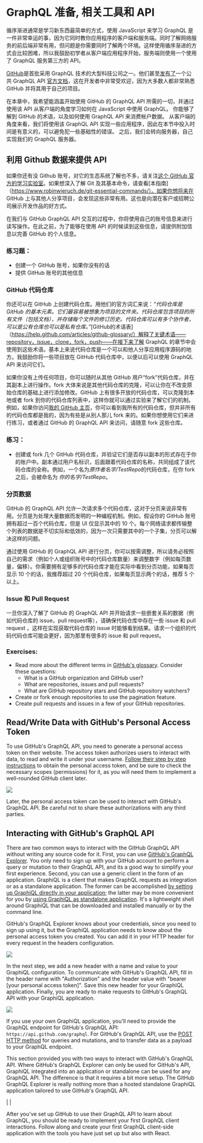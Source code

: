 # GraphQL 准备, 相关工具和 API

循序渐进通常是学习新东西最简单的方式，使用 JavaScript 来学习 GraphQL 是一件非常幸运的事，因为它同时教你应用程序的客户端和服务端。同时了解网络服务的前后端非常有用，但问题是你需要同时了解两个环境。这样使用循序渐进的方式会比较困难，所以我鼓励初学者从客户端应用程序开始，服务端则使用一个使用了 GraphQL 服务第三方的 API。

[GitHub](https://github.com)是首批采用 GraphQL 技术的大型科技公司之一。他们甚至[发布了](https://githubengineering.com/the-github-graphql-api)一个公共 GraphQL API [官方文档](https://developer.github.com/v4)，这在开发者中非常受欢迎，因为大多数人都非常熟悉 GitHub 并将其用于自己的项目。

在本章中，我希望能涵盖开始使用 GitHub 的 GraphQL API 所需的一切，并通过使用该 API 从客户端的角度学习如何在 JavaScript 中使用 GraphQL。 你能够了解到 GitHub 的术语，以及如何使用 GraphQL API 来消费帐户数据。 从客户端的角度来看，我们将使用该 GraphQL API 实现一些应用程序，因此在本节中投入时间是有意义的，可以避免犯一些基础性的错误。 之后，我们会转向服务器，自己实现我们的 GraphQL 服务器。

## 利用 Github 数据来提供 API

如果你还有没 Github 账号，对它的生态系统了解也不多，请关注[这个 GitHub 官方的学习实验室](https://lab.github.com/)。如果想深入了解 Git 及其基本命令，请查看[本指南]（https://www.robinwieruch.de/git-essential-commands/）。如果你想将来在 GitHub 上与其他人分享项目，会发现这些非常有用。这也是向潜在客户或招聘公司展示开发作品的好方式。

在我们与 GitHub GraphQL API 交互的过程中，你将使用自己的账号信息来进行读写操作。在此之前，为了能够在使用 API 的时候读到这些信息，请提供附加信息以完善 GitHub 的个人信息。

### 练习题：

* 创建一个 GitHub 账号，如果你没有的话
* 提供 GitHub 账号的其他信息

### GitHub 代码仓库

你还可以在 GitHub 上创建代码仓库。用他们的官方词汇来说：*“代码仓库是 GitHub 的基本元素。它们最容易被想象为项目的文件夹。代码仓库包含项目的所有文件（包括文档），并存储每个文件的修订历史。代码仓库可以有多个协作者，可以是公有仓库也可以是私有仓库。”*[GitHub的术语表]（https://help.github.com/articles/github-glossary/）解释了关键术语——repository，issue，clone，fork，push——在接下来了解 GraphQL 的章节中会使用到这些术语。基本上来说代码仓库是一个可以和他人分享应用程序源码的地方。我鼓励你将一些项目放在 GitHub 代码仓库中，以便以后可以使用 GraphQL API 来访问它们。

如果你没有上传任何项目，你可以随时从其他 GitHub 用户“fork”代码仓库，并在其副本上进行操作。fork 大体来说是其他代码仓库的克隆，可以让你在不改变原始仓库的基础上进行添加修改。GitHub 上有很多开放的代码仓库，可以克隆到本地或者 fork 到你的代码仓库列表中，这样你就可以通过实验来了解它们的机制。例如，如果你访问[我的 GitHub 主页](https://github.com/rwieruch)，你可以看到我所有的代码仓库，但并非所有的代码仓库都是我的，因为有些是从别人那儿 fork 来的。如果你想使用它们来进行练习，或者通过 GitHub 的 GraphQL API 来访问，请随意 fork 这些仓库。

### 练习：

* 创建或 fork 几个 GitHub 代码仓库，并验证它们是否存以副本的形式存在于你的账户中。副本通过用户名标识，后面跟着代码仓库的名称，共同组成了该代码仓库的全称。例如，一个名为*原作者名字/TestRepo*的代码仓库，在你 fork 之后，会被命名为 *你的名字/TestRepo*。

### 分页数据

GitHub 的 GraphQL API 允许一次请求多个代码仓库，这对于分页来说非常有用。分页是为处理大量数据而发明的一种编程机制。例如，假设你的 GitHub 账号拥有超过一百个代码仓库，但是 UI 仅显示其中的 10 个。每个网络请求都传输整个列表的数据是不切实际和低效的，因为一次只需要其中的一个子集，分页可以解决这样的问题。

通过使用 GitHub 的 GraphQL API 进行分页，你可以按需调整，所以请务必按照自己的需求（例如个人或组织账号中的代码仓库数量）来调整数字（例如每页数量，偏移）。你需要拥有足够多的代码仓库才能在实际中看到分页功能，如果每页显示 10 个的话，我推荐超过 20 个代码仓库，如果每页显示两个的话，推荐 5 个以上。

### Issue 和 Pull Request

一旦你深入了解了 GitHub 的 GraphQL API 并开始请求一些嵌套关系的数据（例如代码仓库的 issue，pull request等），请确保代码仓库中存在一些 issue 和 pull request ，这样在实现获取代码仓库的 issue 时能够看到结果。请求一个组织的代码代码仓库可能会更好，因为那里有很多的 issue 和 pull request。

### Exercises:

* Read more about the different terms in [GitHub's glossary](https://help.github.com/articles/github-glossary/). Consider these questions:
  * What is a GitHub organization and GitHub user?
  * What are repositories, issues and pull requests?
  * What are GitHub repository stars and GitHub repository watchers?
* Create or fork enough repositories to use the pagination feature.
* Create pull requests and issues in a few of your GitHub repositories.

## Read/Write Data with GitHub's Personal Access Token

To use GitHub's GraphQL API, you need to generate a personal access token on their website. The access token authorizes users to interact with data, to read and write it under your username. [Follow their step by step instructions](https://help.github.com/articles/creating-a-personal-access-token-for-the-command-line) to obtain the personal access token, and be sure to check the necessary scopes (permissions) for it, as you will need them to implement a well-rounded GitHub client later.

![](images/github-personal-access-token_1024.jpg)

Later, the personal access token can be used to interact with GitHub's GraphQL API. Be careful not to share these authorizations with any third parties.

## Interacting with GitHub's GraphQL API

There are two common ways to interact with the GitHub GraphQL API without writing any source code for it. First, you can use [GitHub's GraphQL Explorer](https://developer.github.com/v4/explorer/). You only need to sign up with your GitHub account to perform a query or mutation to their GraphQL API, and its a good way to simplify your first experience. Second, you can use a generic client in the form of an application. GraphiQL is a client that makes GraphQL requests as integration or as a standalone application. The former can be accomplished [by setting up GraphiQL directly in your application](https://github.com/skevy/graphiql-app); the latter may be more convenient for you by [using GraphiQL as standalone application](https://github.com/skevy/graphiql-app). It's a lightweight shell around GraphiQL that can be downloaded and installed manually or by the command line.

GitHub's GraphQL Explorer knows about your credentials, since you need to sign up using it, but the GraphiQL application needs to know about the personal access token you created. You can add it in your HTTP header for every request in the headers configuration.

![](images/graphiql-headers_1024.jpg)

In the next step, we add a new header with a name and value to your GraphiQL configuration. To communicate with GitHub's GraphQL API, fill in the header name with "Authorization" and the header value with "bearer [your personal access token]". Save this new header for your GraphiQL application. Finally, you are ready to make requests to GitHub's GraphQL API with your GraphiQL application.

![](images/graphiql-authorization_1024.jpg)

If you use your own GraphiQL application, you'll need to provide the GraphQL endpoint for GitHub's GraphQL API: `https://api.github.com/graphql`. For GitHub's GraphQL API, use the [POST HTTP method](https://en.wikipedia.org/wiki/Hypertext_Transfer_Protocol#Request_methods) for queries and mutations, and to transfer data as a payload to your GraphQL endpoint.

This section provided you with two ways to interact with GitHub's GraphQL API. Where GitHub's GraphQL Explorer can only be used for GitHub's API, GraphiQL integrated into an application or standalone can be used for any GraphQL API. The difference is that it requires a bit more setup. The GitHub GraphQL Explorer is really nothing more than a hosted standalone GraphiQL application tailored to use GitHub's GraphQL API.

| |

After you've set up GitHub to use their GraphQL API to learn about GraphQL, you should be ready to implement your first GraphQL client interactions. Follow along and create your first GraphQL client-side application with the tools you have just set up but also with React.
